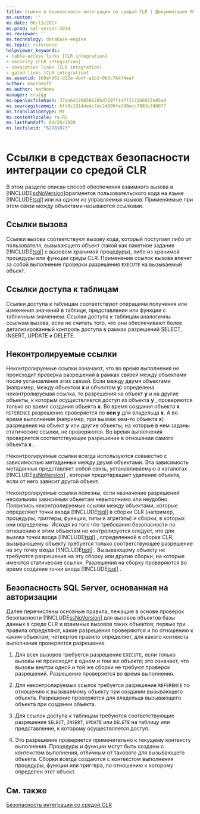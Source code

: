 ```yaml
---
title: Ссылки в безопасности интеграции со средой CLR | Документация Майкрософт
ms.custom: ''
ms.date: 06/13/2017
ms.prod: sql-server-2014
ms.reviewer: ''
ms.technology: database-engine
ms.topic: reference
helpviewer_keywords:
- table-access links [CLR integration]
- security [CLR integration]
- invocation links [CLR integration]
- gated links [CLR integration]
ms.assetid: 168efd01-d12e-4bdf-a1b3-0b5c76474eaf
author: mashamsft
ms.author: mathoma
manager: craigg
ms.openlocfilehash: 37aa64129658128bd7297f147f317166917e05a6
ms.sourcegitcommit: 6fd8c1914de4c7ac24900fe388ecc7883c740077
ms.translationtype: MT
ms.contentlocale: ru-RU
ms.lasthandoff: 04/26/2020
ms.locfileid: "62781073"
---
```

# <a name="links-in-clr-integration-security"></a>Ссылки в средствах безопасности интеграции со средой CLR
  В этом разделе описан способ обеспечения взаимного вызова в [!INCLUDE[ssNoVersion](../../includes/ssnoversion-md.md)]фрагментов пользовательского кода на языке [!INCLUDE[tsql](../../includes/tsql-md.md)] или на одном из управляемых языков. Применяемые при этом связи между объектами называются ссылками.  
  
## <a name="invocation-links"></a>Ссылки вызова  
 Ссылки вызова соответствуют вызову кода, который поступает либо от пользователя, вызывающего объект (такой как пакетное задание [!INCLUDE[tsql](../../includes/tsql-md.md)] с вызовом хранимой процедуры), либо из хранимой процедуры или функции среды CLR. Применение ссылок вызова влечет за собой выполнение проверки разрешения `EXECUTE` на вызываемый объект.  
  
## <a name="table-access-links"></a>Ссылки доступа к таблицам  
 Ссылки доступа к таблицам соответствуют операциям получения или изменения значений в таблице, представлении или функции с табличным значением. Ссылки доступа к таблицам аналогичны ссылкам вызова, если не считать того, что они обеспечивают более детализированный контроль доступа в рамках разрешений SELECT, INSERT, UPDATE и DELETE.  
  
## <a name="gated-links"></a>Неконтролируемые ссылки  
 Неконтролируемые ссылки означают, что во время выполнения не происходит проверка разрешений в рамках связей между объектами после установления этих связей. Если между двумя объектами (например, между объектом **x** и объектом **y**) определена неконтролируемая ссылка, то разрешения на объект **y** и на другие объекты, к которым осуществляется доступ из объекта **y** , проверяются только во время создания объекта **x**. Во время создания объекта **x** `REFERENCE` разрешение проверяется по **оси y** для владельца **x**. А во время выполнения (например, при вызове кем-то объекта **x**) разрешения на объект **y** или другие объекты, на которые в нем заданы статические ссылки, не проверяются. Во время выполнения проверяется соответствующее разрешение в отношении самого объекта **x** .  
  
 Неконтролируемые ссылки всегда используются совместно с зависимостью метаданных между двумя объектами. Эта зависимость метаданных представляет собой связь, устанавливаемую в каталогах [!INCLUDE[ssNoVersion](../../includes/ssnoversion-md.md)] , которая предотвращает удаление объекта, если от него зависит другой объект.  
  
 Неконтролируемые ссылки полезны, если назначение разрешений нескольким зависимым объектам невыполнимо или неудобно. Появились неконтролируемые ссылки между объектами, которые определяют точки входа [!INCLUDE[tsql](../../includes/tsql-md.md)] в сборки CLR (например, процедуры, триггеры, функции, типы и агрегаты) и сборки, в которых они определены. Исходя из того что требования безопасности по отношению к этим объектам не контролируется следует, что для вызова точки входа [!INCLUDE[tsql](../../includes/tsql-md.md)] , определенной в сборке CLR, вызывающему объекту требуется только соответствующее разрешение на эту точку входа [!INCLUDE[tsql](../../includes/tsql-md.md)] . Вызывающему объекту не требуются разрешения на эту сборку или другие сборки, на которые имеются статические ссылки. Разрешения на сборку проверяются во время создания точки входа [!INCLUDE[tsql](../../includes/tsql-md.md)] .  
  
## <a name="sql-server-authorization-based-security"></a>Безопасность SQL Server, основанная на авторизации  
 Далее перечислены основные правила, лежащие в основе проверок безопасности [!INCLUDE[ssNoVersion](../../includes/ssnoversion-md.md)] для вызовов объектов базы данных в среде CLR и взаимных вызовов таких объектов; первые три правила определяют, какие разрешения проверяются и по отношению к каким объектам; четвертое правило определяет, для какого контекста выполнения проверяется разрешение.  
  
1.  Для всех вызовов требуется разрешение `EXECUTE`, если только вызовы не происходят в одном и том же объекте; это означает, что вызовы внутри одной и той же сборки не требуют проверок разрешений. Разрешение проверяется во время выполнения.  
  
2.  Для неконтролируемых ссылок требуется разрешение `REFERENCE` по отношению к вызываемому объекту при создании вызывающего объекта. Разрешение проверяется для владельца вызывающего объекта при создании объекта.  
  
3.  Для ссылок доступа к таблицам требуются соответствующие разрешения `SELECT`, `INSERT`, `UPDATE` или `DELETE` на таблицу или представление, к которому осуществляется доступ.  
  
4.  Это разрешение проверяется применительно к текущему контексту выполнения. Процедуры и функции могут быть созданы с контекстом выполнения, отличным от такового для вызывающего объекта. Сборки всегда создаются с контекстом выполнения процедуры, функции или триггера, по отношению к которому определен этот объект.  
  
## <a name="see-also"></a>См. также  
 [Безопасность интеграции со средой CLR](../../relational-databases/clr-integration/security/clr-integration-security.md)  
  
  
